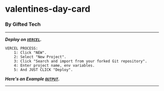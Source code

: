 # valentines-day-card

### By Gifted Tech ###



---

***Deploy on [`VERCEL`](https://vercel.com/login).***

```
VERCEL PROCESS:
    1: Click "NEW".
    2: Select "New Project".
    3: Click "Search and import from your forked Git repository".
    4: Enter project name, env variables.
    5: And JUST CLICK "Deploy". 
```
***Here's an Example [`OUTPUT`](https://valentines-day-card-five.vercel.app).***

---

